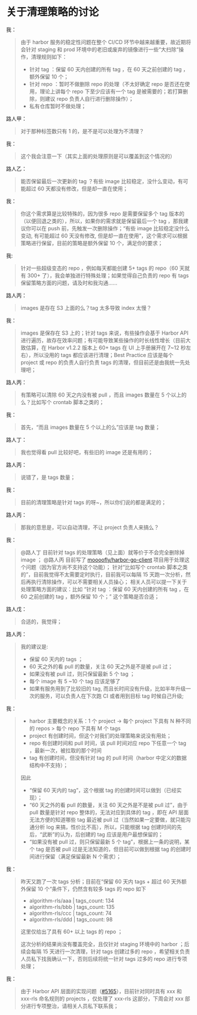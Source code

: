 # 关于清理策略的讨论

我：
> 由于 harbor 服务的稳定性问题在整个 CI/CD 环节中越来越重要，故近期将会针对 staging 和 prod 环境中的老旧或废弃的镜像进行一些“大扫除“操作，清理规则如下：
>
> - 针对 tag ：保留 60 天内创建的所有 tag ，在 60 天之前创建的 tag ，额外保留 10 个；
> - 针对 repo ：暂时不做删除 repo 的处理（不太好确定 repo 是否还在使用，理论上讲每个 repo 下至少应该有一个 tag 是被需要的；若打算删除，则建议 repo 负责人自行进行删除操作）；
> - 私有仓库暂时不做处理；


路人甲：

> 对于那种标签数只有 1 的，是不是可以处理为不清理？

我：

> 这个我会注意一下（其实上面的处理原则是可以覆盖到这个情况的）

路人乙：

> 能否保留最后一次更新的 tag ？有些 image 比较稳定，没什么变动，有可能超过 60 天都没有修改，但是却一直在使用；

我：

> 你这个需求算是比较特殊的，因为很多 repo 是需要保留多个 tag 版本的（以便回退之类的），所以，如果你的需求就是保留最后一个 tag ，那我建议你可以在 push 前，先触发一次删除操作；“有些 image 比较稳定没什么变动, 有可能超过 60 天没有修改, 但是却一直在使用”，这个需求可以根据策略进行保留，目前的策略是额外保留 10 个，满足你的要求；


我:

> 针对一些超级变态的 repo ，例如每天都能创建 5+ tags 的 repo（60 天就有 300+ 了），我会单独进行特殊处理；如果觉得自己负责的 repo 有 tags 保留策略方面的问题，请及时和我沟通……

路人丙：

> images 是存在 S3 上面的么？tag 太多导致 index 太慢？

我：

> images 是保存在 S3 上的；针对 tags 来说，有些操作会基于 Harbor API 进行遍历，故存在效率问题；有可能导致某些操作的时长线性增长（目前大致估算，在 Harbor v1.2.2 版本上 60+ tags 在 UI 上手册展开在 7~12 秒左右），所以没用的 tags 都应该进行清理；Best Practice 应该是每个 project 或 repo 的负责人自行负责 tags 的清理，但目前还是由我统一先处理吧；

路人丙：

> 有策略可以清除 60 天之内没有被 pull ，而且 images 数量在 5 个以上的么？比如写个 crontab 脚本之类的；

我：

> 首先，“而且 images 数量在 5 个以上的么”应该是 tag 数量；

路人丁：

> 我也觉得看 pull 比较好吧，有些旧的 image 还是有用的；

路人丙：

> 说错了，是 tags 数量；

我：

> 目前的清理策略是针对 tags 的呀~，所以你们说的都是满足的；

路人丙：

> 那我的意思是，可以自动清理，不让 project 负责人来搞么？

我：

> @路人丁 目前针对 tags 的处理策略（见上面）就等价于不会完全删除掉 image ；
> @路人丙 目前写了 [moooofly/harbor-go-client](https://github.com/moooofly/harbor-go-client) 项目用于处理这个问题（因为官方尚不支持这个功能）；
> 针对“比如写个 crontab 脚本之类的”，目前我觉得不太需要定时执行，目前我可以每隔 15 天跑一次分析，然后再执行清除操作，可以不需要相关人员操心；
相关人员可以提一下关于处理策略方面的建议：比如 “针对 tag ：保留 60 天内创建的所有 tag ，在 60 之前创建的 tag ，额外保留 10 个；” 这个策略是否合适；

路人戊：

> 合适的，我觉得；

路人丙：

> 我的建议是:
>
> - 保留 60 天内的 tags ；
> - 60 天之外的看 pull 的数量，关注 60 天之外是不是被 pull 过；
> - 如果没有被 pull 过，则只保留最新 5 个 tag ；
> - 每个 image 有 5 ~10 个 tag 应该足够了
> - 如果有服务用到了比较旧的 tag, 而且长时间没有升级，比如半年升级一次的服务，可以负责人在下次跑 CI 或者用到目标 tag 时候自己升级;


我：

> - harbor 主要概念的关系：1 个 project -> 每个 project 下具有 N 种不同的 repos > 每个 repo 下具有 M 个 tags
> - project 有创建时间，但这个对我们的处理策略来说没有用处；
> - repo 有创建时间和 pull 时间，该 pull 时间对应 repo 下任意一个 tag ，最新一次，被拉取的那个时间
> - tag 有创建时间，但没有针对 tag 的 pull 时间（harbor 中定义的数据结构中不支持）；
>
> 因此
>
> - “保留 60 天内的 tag”，这个根据 tag 的创建时间可以做到（已经实现）；
> - “60 天之外的看 pull 的数量，关注 60 天之外是不是被 pull 过”，由于 pull 数量是针对 repo 整体的，无法对应到具体的 tag ，即在 API 层面无法方便的知道哪些 tag 最近被 pull 过（当然如果一定要做，就只能沟通分析 log 来搞，性价比不高），所以，只能根据 tag 创建时间的先后，“武断”的认为，后创建的 tag 应该是用户最想保留的；
> - “如果没有被 pull 过，则只保留最新 5 个 tag”，根据上一条的说明，某个 tag 是否被 pull 过是无法知道的，但目前可以做到根据 tag 的创建时间进行保留（满足保留最新 N 个需求）；

我：

> 昨天又跑了一次 tags 分析；目前在“保留 60 天内 tags + 超过 60 天外额外保留 10 个“条件下，仍然含有较多 tags 的 repo 如下
>
> - algorithm-rls/aaa | tags_count: 134
> - algorithm-rls/bbb | tags_count: 135
> - algorithm-rls/ccc | tags_count: 74
> - algorithm-rls/ddd | tags_count: 98
>
> 这里仅给出了具有 60+ 以上 tags 的 repo ；
>
> 这次分析的结果尚没有覆盖完全，且仅针对 staging 环境中的 harbor ；后续会每隔 15 天进行一次清理，针对 tags 创建过多的 repo ，希望相关负责人员私下找我确认一下，否则后续将统一针对 tags 过多的 repo 进行专项处理；

我：

> 由于 Harbor API 层面的实现问题（[#5165](https://github.com/vmware/harbor/issues/5165)），目前针对同时具有 xxx 和 xxx-rls 命名规则的 projects ，仅处理了 xxx-rls 这部分，下周会对 xxx 部分进行专项整治，请相关人员私下联系我；


